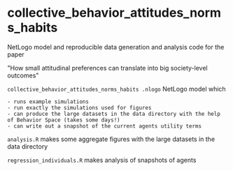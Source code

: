 # collective_behavior_attitudes_norms_habits 

NetLogo model and reproducible data generation and analysis code for the paper

"How small attitudinal preferences can translate into big society-level outcomes"

`collective_behavior_attitudes_norms_habits .nlogo` NetLogo model which

    - runs example simulations
    - run exactly the simulations used for figures
    - can produce the large datasets in the data directory with the help of Behavior Space (takes some days!)
    - can write out a snapshot of the current agents utility terms

`analysis.R` makes some aggregate figures with the large datasets in the data directory

`regression_individuals.R` makes analysis of snapshots of agents
